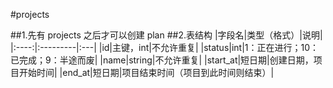 #projects

##1.先有 projects 之后才可以创建 plan
##2.表结构
|字段名|类型（格式）|说明|
|:----:|:---------|:---|
|id|主键，int|不允许重复|
|status|int|1：正在进行；10：已完成；9：半途而废|
|name|string|不允许重复|
|start_at|短日期|创建日期，项目开始时间|
|end_at|短日期|项目结束时间（项目到此时间则结束）|
